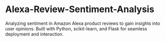 # Alexa-Review-Sentiment-Analysis
Analyzing sentiment in Amazon Alexa product reviews to gain insights into user opinions. Built with Python, scikit-learn, and Flask for seamless deployment and interaction.

